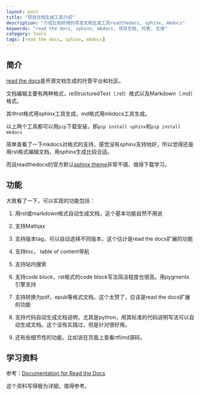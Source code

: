 ```yaml
---
layout: post
title: "项目文档生成工具介绍"
description: "介绍比较好用的项目文档生成工具readthedocs, sphinx, mkdocs"
keywords: "read the docs, sphinx, mkdocs, 项目文档, 托管, 生成"
category: Tools
tags: [read the docs, sphinx, mkdocs]
---
```


## 简介

[read the docs](https://readthedocs.org/)是开源文档生成的托管平台和社区。

文档编辑主要有两种格式，reStructuredText（.rst）格式以及Markdown（.md）格式。

其中rst格式用sphinx工具生成，md格式用mkdocs工具生成。

以上两个工具都可以用`pip`下载安装，即`pip install sphinx`和`pip install mkdocs`

简单查看了一下mkdocs对格式的支持，感觉没有sphinx支持地好，所以觉得还是用rst格式编辑文档，用sphinx生成比较合适。

而且readthedocs的官方默认[sphinx theme](https://github.com/snide/sphinx_rtd_theme)非常不错，值得下载学习。

## 功能

大致看了一下，可以实现的功能包括：

1. 用rst或markdown格式自动生成文档，这个基本功能自然不用说

2. 支持Mathjax

3. 支持版本tag，可以自动选择不同版本，这个估计是read the docs扩展的功能

4. 支持toc， table of content导航

5. 支持站内搜索

6. 支持code block，rst格式的code block写法简洁程度也很高。用pygments引擎支持

7. 支持转换为pdf，epub等格式文档。这个太赞了，应该是read the docs扩展的功能

8. 支持代码自动生成文档说明，尤其是python，用其标准的代码说明写法可以自动生成文档。这个没有实践过，但是针对很好用。

9. 还有些细节性的功能，比如说在页面上查看rtf/md源码，

## 学习资料

参考：[Documentation for Read the Docs](https://docs.readthedocs.org/en/latest/index.html)

这个资料写得极为详细，值得参考。
